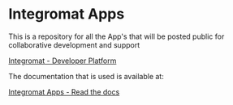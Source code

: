 # Integromat Apps

This is a repository for all the App's that will be posted public for collaborative development and support

[Integromat - Developer Platform](https://www.integromat.com/en/developers)

The documentation that is used is available at:

[Integromat Apps - Read the docs](https://docs.integromat.com/apps/)
